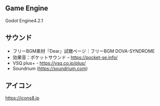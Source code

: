 
## Game Engine
Godot Engine4.2.1

## サウンド
* フリーBGM素材『Dear』試聴ページ｜フリーBGM DOVA-SYNDROME
* 効果音：ポケットサウンド – https://pocket-se.info/
* VSQ plus+ - https://vsq.co.jp/plus/
* Soundrium (https://soundrium.com)

## アイコン
https://icons8.jp
